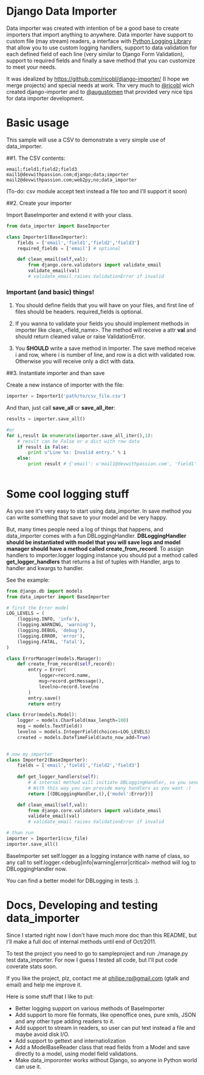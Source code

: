 # Django Data Importer

Data importer was created with intention of be a good base to create importers that import anything to anywhere.
Data importer have support to custom file (may stream) readers, a interface with [Python Logging Library](http://docs.python.org/library/logging.html) that allow you to use custom logging handlers, support to data validation for each defined field of each line (very similar to Django Form Validation), support to required fields and finally a save method that you can customize to meet your needs.

It was idealized by https://github.com/ricobl/django-importer/ (I hope we merge projects) and special needs at work. Thx very much to [@ricobl](http://twitter.com/ricobl) wich created django-importer and to [@augustomen](http://twitter.com/augustomen) that provided very nice tips for data importer development.

# Basic usage

This sample will use a CSV to demonstrate a very simple use of data_importer.

##1. The CSV contents:

```csv
email;field1;field2;field3
mail1@devwithpassion.com;django;data;importer
mail2@devwithpassion.com;web2py;no;data_importer
```

(To-do: csv module accept text instead a file too and I'll support it soon)

##2. Create your importer

Import BaseImporter and extend it with your class.

```python
from data_importer import BaseImporter

class Importer1(BaseImporter):
    fields = ['email','field1','field2','field3']
    required_fields = ['email'] # optional

    def clean_email(self,val):
        from django.core.validators import validate_email
        validate_email(val)
        # validate_email raises ValidationError if invalid

```
### Important (and basic) things!

1. You should define fields that you will have on your files, and first line of files should be headers. required_fields is optional.

2. If you wanna to validate your fields you should implement methods in importer like clean_<field_name>. The method will receive a attr **val** and should return cleaned value or raise ValidationError.
                                                                                                                                               
3. You **SHOULD** write a save method in Importer. The save method receive i and row, where i is number of line, and row is a dict with validated row. Otherwise you will receive only a dict with data.
                                                                                                                        
                                                                                                                                               
##3. Instantiate importer and than save

Create a new instance of importer with the file:

```python
importer = Importer1('path/to/csv_file.csv')
```

And than, just call **save_all** or **save_all_iter**:

```python
results = importer.save_all()

#or
for i,result in enumerate(importer.save_all_iter(),1):
    # result can be False or a dict with row data
    if result is False:
        print u"Line %s: Invalid entry." % i
    else:
        print result # {'email': u'mail1@devwithpassion.com', 'field1': u'django', 'field2': u'data', 'field3': u'importer'}
        
```

# Some cool logging stuff

As you see it's very easy to start using data_importer. In save method you can write something that save to your model and be very happy.

But, many times people need a log of things that happens, and data_importer comes with a fun DBLoggingHandler.
**DBLoggingHandler should be instantiated with model that you will save logs and model manager should have a method called create_from_record**. To assign handlers to importer.logger logging instance you should put a method called **get_logger_handlers** that returns a list of tuples with Handler, args to handler and kwargs to handler.

See the example:

```python
from django.db import models
from data_importer import BaseImporter

# first the Error model
LOG_LEVELS = (
    (logging.INFO, 'info'),
    (logging.WARNING, 'warning'),
    (logging.DEBUG, 'debug'),
    (logging.ERROR, 'error'),
    (logging.FATAL, 'fatal'),
)

class ErrorManager(models.Manager):
    def create_from_record(self,record):
        entry = Error(
            logger=record.name,
            msg=record.getMessage(),
            levelno=record.levelno
        )
        entry.save()
        return entry

class Error(models.Model):
    logger = models.CharField(max_length=100)
    msg = models.TextField()
    levelno = models.IntegerField(choices=LOG_LEVELS)
    created = models.DateTimeField(auto_now_add=True)
    

# now my importer
class Importer2(BaseImporter):
    fields = ['email','field1','field2','field3']
    
    def get_logger_handlers(self):
        # A internal method will initiate DBLoggingHandler, so you send args and kwargs.
        # With this way you can provide many handlers as you want :)
        return [(DBLoggingHandler,(),{'model':Error})]

    def clean_email(self,val):
        from django.core.validators import validate_email
        validate_email(val)
        # validate_email raises ValidationError if invalid

# than run
importer = Importer1(csv_file)
importer.save_all()

```

BaseImporter set self.logger as a logging instance with name of class, so any call to self.logger.<debug|info|warning|error|critical> method will log to DBLoggingHandler now.

You can find a better model for DBLogging in tests :).

# Docs, Developing and testing data_importer

Since I started right now I don't have much more doc than this README, but I'll make a full doc of internal methods until end of Oct/2011.

To test the project you need to go to sampleproject and run ./manage.py test data_importer. For now I guess I tested all code, but I'll put code coverate stats soon.

If you like the project, plz, contact me at philipe.rp@gmail.com (gtalk and email) and help me improve it.

Here is some stuff that I like to put:

* Better logging support on various methods of BaseImporter
* Add support to more file formats, like openoffice ones, pure xmls, JSON and any other type adding readers to it.
* Add support to stream in readers, so user can put text instead a file and maybe avoid disk I/O.
* Add support to gettext and internatiolization
* Add a ModelBaseReader class that read fields from a Model and save directly to a model, using model field validations.
* Make data_imporonter works without Django, so anyone in Python world can use it.